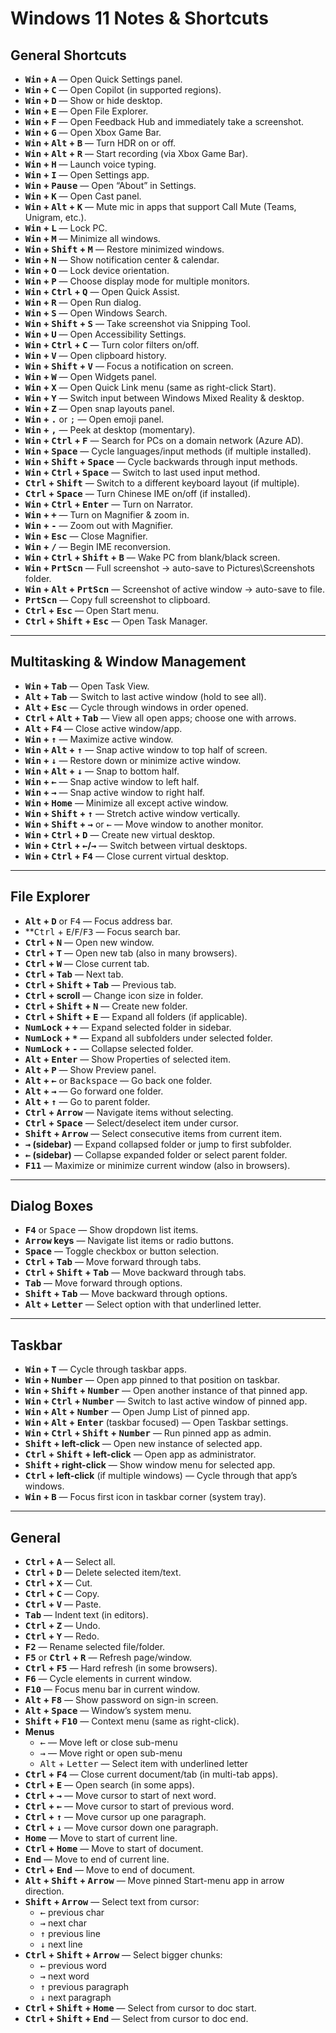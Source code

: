 # Windows 11 Notes & Shortcuts

## General Shortcuts

- **<kbd>Win</kbd> + <kbd>A</kbd>** — Open Quick Settings panel.
- **<kbd>Win</kbd> + <kbd>C</kbd>** — Open Copilot (in supported regions).
- **<kbd>Win</kbd> + <kbd>D</kbd>** — Show or hide desktop.
- **<kbd>Win</kbd> + <kbd>E</kbd>** — Open File Explorer.
- **<kbd>Win</kbd> + <kbd>F</kbd>** — Open Feedback Hub and immediately take a screenshot.
- **<kbd>Win</kbd> + <kbd>G</kbd>** — Open Xbox Game Bar.
- **<kbd>Win</kbd> + <kbd>Alt</kbd> + <kbd>B</kbd>** — Turn HDR on or off.
- **<kbd>Win</kbd> + <kbd>Alt</kbd> + <kbd>R</kbd>** — Start recording (via Xbox Game Bar).
- **<kbd>Win</kbd> + <kbd>H</kbd>** — Launch voice typing.
- **<kbd>Win</kbd> + <kbd>I</kbd>** — Open Settings app.
- **<kbd>Win</kbd> + <kbd>Pause</kbd>** — Open “About” in Settings.
- **<kbd>Win</kbd> + <kbd>K</kbd>** — Open Cast panel.
- **<kbd>Win</kbd> + <kbd>Alt</kbd> + <kbd>K</kbd>** — Mute mic in apps that support Call Mute (Teams, Unigram, etc.).
- **<kbd>Win</kbd> + <kbd>L</kbd>** — Lock PC.
- **<kbd>Win</kbd> + <kbd>M</kbd>** — Minimize all windows.
- **<kbd>Win</kbd> + <kbd>Shift</kbd> + <kbd>M</kbd>** — Restore minimized windows.
- **<kbd>Win</kbd> + <kbd>N</kbd>** — Show notification center & calendar.
- **<kbd>Win</kbd> + <kbd>O</kbd>** — Lock device orientation.
- **<kbd>Win</kbd> + <kbd>P</kbd>** — Choose display mode for multiple monitors.
- **<kbd>Win</kbd> + <kbd>Ctrl</kbd> + <kbd>Q</kbd>** — Open Quick Assist.
- **<kbd>Win</kbd> + <kbd>R</kbd>** — Open Run dialog.
- **<kbd>Win</kbd> + <kbd>S</kbd>** — Open Windows Search.
- **<kbd>Win</kbd> + <kbd>Shift</kbd> + <kbd>S</kbd>** — Take screenshot via Snipping Tool.
- **<kbd>Win</kbd> + <kbd>U</kbd>** — Open Accessibility Settings.
- **<kbd>Win</kbd> + <kbd>Ctrl</kbd> + <kbd>C</kbd>** — Turn color filters on/off.
- **<kbd>Win</kbd> + <kbd>V</kbd>** — Open clipboard history.
- **<kbd>Win</kbd> + <kbd>Shift</kbd> + <kbd>V</kbd>** — Focus a notification on screen.
- **<kbd>Win</kbd> + <kbd>W</kbd>** — Open Widgets panel.
- **<kbd>Win</kbd> + <kbd>X</kbd>** — Open Quick Link menu (same as right-click Start).
- **<kbd>Win</kbd> + <kbd>Y</kbd>** — Switch input between Windows Mixed Reality & desktop.
- **<kbd>Win</kbd> + <kbd>Z</kbd>** — Open snap layouts panel.
- **<kbd>Win</kbd> + <kbd>.</kbd>** or <kbd>;</kbd> — Open emoji panel.
- **<kbd>Win</kbd> + <kbd>,</kbd>** — Peek at desktop (momentary).
- **<kbd>Win</kbd> + <kbd>Ctrl</kbd> + <kbd>F</kbd>** — Search for PCs on a domain network (Azure AD).
- **<kbd>Win</kbd> + <kbd>Space</kbd>** — Cycle languages/input methods (if multiple installed).
- **<kbd>Win</kbd> + <kbd>Shift</kbd> + <kbd>Space</kbd>** — Cycle backwards through input methods.
- **<kbd>Win</kbd> + <kbd>Ctrl</kbd> + <kbd>Space</kbd>** — Switch to last used input method.
- **<kbd>Ctrl</kbd> + <kbd>Shift</kbd>** — Switch to a different keyboard layout (if multiple).
- **<kbd>Ctrl</kbd> + <kbd>Space</kbd>** — Turn Chinese IME on/off (if installed).
- **<kbd>Win</kbd> + <kbd>Ctrl</kbd> + <kbd>Enter</kbd>** — Turn on Narrator.
- **<kbd>Win</kbd> + <kbd>+</kbd>** — Turn on Magnifier & zoom in.
- **<kbd>Win</kbd> + <kbd>-</kbd>** — Zoom out with Magnifier.
- **<kbd>Win</kbd> + <kbd>Esc</kbd>** — Close Magnifier.
- **<kbd>Win</kbd> + <kbd>/</kbd>** — Begin IME reconversion.
- **<kbd>Win</kbd> + <kbd>Ctrl</kbd> + <kbd>Shift</kbd> + <kbd>B</kbd>** — Wake PC from blank/black screen.
- **<kbd>Win</kbd> + <kbd>PrtScn</kbd>** — Full screenshot → auto-save to Pictures\Screenshots folder.
- **<kbd>Win</kbd> + <kbd>Alt</kbd> + <kbd>PrtScn</kbd>** — Screenshot of active window → auto-save to file.
- **<kbd>PrtScn</kbd>** — Copy full screenshot to clipboard.
- **<kbd>Ctrl</kbd> + <kbd>Esc</kbd>** — Open Start menu.
- **<kbd>Ctrl</kbd> + <kbd>Shift</kbd> + <kbd>Esc</kbd>** — Open Task Manager.

---

## Multitasking & Window Management

- **<kbd>Win</kbd> + <kbd>Tab</kbd>** — Open Task View.
- **<kbd>Alt</kbd> + <kbd>Tab</kbd>** — Switch to last active window (hold to see all).
- **<kbd>Alt</kbd> + <kbd>Esc</kbd>** — Cycle through windows in order opened.
- **<kbd>Ctrl</kbd> + <kbd>Alt</kbd> + <kbd>Tab</kbd>** — View all open apps; choose one with arrows.
- **<kbd>Alt</kbd> + <kbd>F4</kbd>** — Close active window/app.
- **<kbd>Win</kbd> + <kbd>↑</kbd>** — Maximize active window.
- **<kbd>Win</kbd> + <kbd>Alt</kbd> + <kbd>↑</kbd>** — Snap active window to top half of screen.
- **<kbd>Win</kbd> + <kbd>↓</kbd>** — Restore down or minimize active window.
- **<kbd>Win</kbd> + <kbd>Alt</kbd> + <kbd>↓</kbd>** — Snap to bottom half.
- **<kbd>Win</kbd> + <kbd>←</kbd>** — Snap active window to left half.
- **<kbd>Win</kbd> + <kbd>→</kbd>** — Snap active window to right half.
- **<kbd>Win</kbd> + <kbd>Home</kbd>** — Minimize all except active window.
- **<kbd>Win</kbd> + <kbd>Shift</kbd> + <kbd>↑</kbd>** — Stretch active window vertically.
- **<kbd>Win</kbd> + <kbd>Shift</kbd> + <kbd>→</kbd>** or <kbd>←</kbd> — Move window to another monitor.
- **<kbd>Win</kbd> + <kbd>Ctrl</kbd> + <kbd>D</kbd>** — Create new virtual desktop.
- **<kbd>Win</kbd> + <kbd>Ctrl</kbd> + <kbd>←</kbd>/<kbd>→</kbd>** — Switch between virtual desktops.
- **<kbd>Win</kbd> + <kbd>Ctrl</kbd> + <kbd>F4</kbd>** — Close current virtual desktop.

---

## File Explorer

- **<kbd>Alt</kbd> + <kbd>D</kbd>** or <kbd>F4</kbd> — Focus address bar.
- **<kbd>Ctrl</kbd> + <kbd>E</kbd>/<kbd>F</kbd>/<kbd>F3</kbd> — Focus search bar.
- **<kbd>Ctrl</kbd> + <kbd>N</kbd>** — Open new window.
- **<kbd>Ctrl</kbd> + <kbd>T</kbd>** — Open new tab (also in many browsers).
- **<kbd>Ctrl</kbd> + <kbd>W</kbd>** — Close current tab.
- **<kbd>Ctrl</kbd> + <kbd>Tab</kbd>** — Next tab.
- **<kbd>Ctrl</kbd> + <kbd>Shift</kbd> + <kbd>Tab</kbd>** — Previous tab.
- **<kbd>Ctrl</kbd> + scroll** — Change icon size in folder.
- **<kbd>Ctrl</kbd> + <kbd>Shift</kbd> + <kbd>N</kbd>** — Create new folder.
- **<kbd>Ctrl</kbd> + <kbd>Shift</kbd> + <kbd>E</kbd>** — Expand all folders (if applicable).
- **<kbd>NumLock</kbd> + <kbd>+</kbd>** — Expand selected folder in sidebar.
- **<kbd>NumLock</kbd> + <kbd>*</kbd>** — Expand all subfolders under selected folder.
- **<kbd>NumLock</kbd> + <kbd>-</kbd>** — Collapse selected folder.
- **<kbd>Alt</kbd> + <kbd>Enter</kbd>** — Show Properties of selected item.
- **<kbd>Alt</kbd> + <kbd>P</kbd>** — Show Preview panel.
- **<kbd>Alt</kbd> + <kbd>←</kbd>** or <kbd>Backspace</kbd> — Go back one folder.
- **<kbd>Alt</kbd> + <kbd>→</kbd>** — Go forward one folder.
- **<kbd>Alt</kbd> + <kbd>↑</kbd>** — Go to parent folder.
- **<kbd>Ctrl</kbd> + <kbd>Arrow</kbd>** — Navigate items without selecting.
- **<kbd>Ctrl</kbd> + <kbd>Space</kbd>** — Select/deselect item under cursor.
- **<kbd>Shift</kbd> + <kbd>Arrow</kbd>** — Select consecutive items from current item.
- **<kbd>→</kbd> (sidebar)** — Expand collapsed folder or jump to first subfolder.
- **<kbd>←</kbd> (sidebar)** — Collapse expanded folder or select parent folder.
- **<kbd>F11</kbd>** — Maximize or minimize current window (also in browsers).

---

## Dialog Boxes

- **<kbd>F4</kbd>** or <kbd>Space</kbd> — Show dropdown list items.
- **<kbd>Arrow</kbd> keys** — Navigate list items or radio buttons.
- **<kbd>Space</kbd>** — Toggle checkbox or button selection.
- **<kbd>Ctrl</kbd> + <kbd>Tab</kbd>** — Move forward through tabs.
- **<kbd>Ctrl</kbd> + <kbd>Shift</kbd> + <kbd>Tab</kbd>** — Move backward through tabs.
- **<kbd>Tab</kbd>** — Move forward through options.
- **<kbd>Shift</kbd> + <kbd>Tab</kbd>** — Move backward through options.
- **<kbd>Alt</kbd> + <kbd>Letter</kbd>** — Select option with that underlined letter.

---

## Taskbar

- **<kbd>Win</kbd> + <kbd>T</kbd>** — Cycle through taskbar apps.
- **<kbd>Win</kbd> + <kbd>Number</kbd>** — Open app pinned to that position on taskbar.
- **<kbd>Win</kbd> + <kbd>Shift</kbd> + <kbd>Number</kbd>** — Open another instance of that pinned app.
- **<kbd>Win</kbd> + <kbd>Ctrl</kbd> + <kbd>Number</kbd>** — Switch to last active window of pinned app.
- **<kbd>Win</kbd> + <kbd>Alt</kbd> + <kbd>Number</kbd>** — Open Jump List of pinned app.
- **<kbd>Win</kbd> + <kbd>Alt</kbd> + <kbd>Enter</kbd>** (taskbar focused) — Open Taskbar settings.
- **<kbd>Win</kbd> + <kbd>Ctrl</kbd> + <kbd>Shift</kbd> + <kbd>Number</kbd>** — Run pinned app as admin.
- **<kbd>Shift</kbd> + left-click** — Open new instance of selected app.
- **<kbd>Ctrl</kbd> + <kbd>Shift</kbd> + left-click** — Open app as administrator.
- **<kbd>Shift</kbd> + right-click** — Show window menu for selected app.
- **<kbd>Ctrl</kbd> + left-click** (if multiple windows) — Cycle through that app’s windows.
- **<kbd>Win</kbd> + <kbd>B</kbd>** — Focus first icon in taskbar corner (system tray).

---

## General

- **<kbd>Ctrl</kbd> + <kbd>A</kbd>** — Select all.
- **<kbd>Ctrl</kbd> + <kbd>D</kbd>** — Delete selected item/text.
- **<kbd>Ctrl</kbd> + <kbd>X</kbd>** — Cut.
- **<kbd>Ctrl</kbd> + <kbd>C</kbd>** — Copy.
- **<kbd>Ctrl</kbd> + <kbd>V</kbd>** — Paste.
- **<kbd>Tab</kbd>** — Indent text (in editors).
- **<kbd>Ctrl</kbd> + <kbd>Z</kbd>** — Undo.
- **<kbd>Ctrl</kbd> + <kbd>Y</kbd>** — Redo.
- **<kbd>F2</kbd>** — Rename selected file/folder.
- **<kbd>F5</kbd>** or **<kbd>Ctrl</kbd> + <kbd>R</kbd>** — Refresh page/window.
- **<kbd>Ctrl</kbd> + <kbd>F5</kbd>** — Hard refresh (in some browsers).
- **<kbd>F6</kbd>** — Cycle elements in current window.
- **<kbd>F10</kbd>** — Focus menu bar in current window.
- **<kbd>Alt</kbd> + <kbd>F8</kbd>** — Show password on sign-in screen.
- **<kbd>Alt</kbd> + <kbd>Space</kbd>** — Window’s system menu.
- **<kbd>Shift</kbd> + <kbd>F10</kbd>** — Context menu (same as right-click).
- **Menus**  
  - <kbd>←</kbd> — Move left or close sub-menu  
  - <kbd>→</kbd> — Move right or open sub-menu  
  - <kbd>Alt</kbd> + <kbd>Letter</kbd> — Select item with underlined letter
- **<kbd>Ctrl</kbd> + <kbd>F4</kbd>** — Close current document/tab (in multi-tab apps).
- **<kbd>Ctrl</kbd> + <kbd>E</kbd>** — Open search (in some apps).
- **<kbd>Ctrl</kbd> + <kbd>→</kbd>** — Move cursor to start of next word.
- **<kbd>Ctrl</kbd> + <kbd>←</kbd>** — Move cursor to start of previous word.
- **<kbd>Ctrl</kbd> + <kbd>↑</kbd>** — Move cursor up one paragraph.
- **<kbd>Ctrl</kbd> + <kbd>↓</kbd>** — Move cursor down one paragraph.
- **<kbd>Home</kbd>** — Move to start of current line.
- **<kbd>Ctrl</kbd> + <kbd>Home</kbd>** — Move to start of document.
- **<kbd>End</kbd>** — Move to end of current line.
- **<kbd>Ctrl</kbd> + <kbd>End</kbd>** — Move to end of document.
- **<kbd>Alt</kbd> + <kbd>Shift</kbd> + <kbd>Arrow</kbd>** — Move pinned Start-menu app in arrow direction.
- **<kbd>Shift</kbd> + <kbd>Arrow</kbd>** — Select text from cursor:
  - <kbd>←</kbd> previous char
  - <kbd>→</kbd> next char
  - <kbd>↑</kbd> previous line
  - <kbd>↓</kbd> next line
- **<kbd>Ctrl</kbd> + <kbd>Shift</kbd> + <kbd>Arrow</kbd>** — Select bigger chunks:
  - <kbd>←</kbd> previous word
  - <kbd>→</kbd> next word
  - <kbd>↑</kbd> previous paragraph
  - <kbd>↓</kbd> next paragraph
- **<kbd>Ctrl</kbd> + <kbd>Shift</kbd> + <kbd>Home</kbd>** — Select from cursor to doc start.
- **<kbd>Ctrl</kbd> + <kbd>Shift</kbd> + <kbd>End</kbd>** — Select from cursor to doc end.
